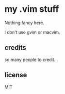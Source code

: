 
# my .vim stuff

Nothing fancy here.

I don't use gvim or macvim.


## credits

so many people to credit...


## license

MIT

